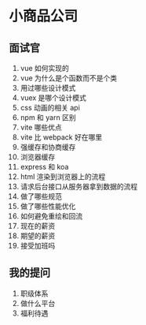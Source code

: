 # 小商品公司
## 面试官
1. vue 如何实现的
2. vue 为什么是个函数而不是个类
3. 用过哪些设计模式
4. vuex 是哪个设计模式
5. css 动画的相关 api
6. npm 和 yarn 区别
7. vite 哪些优点
8. vite 比 webpack 好在哪里
9. 强缓存和协商缓存
10. 浏览器缓存
11. express 和 koa
12. html 渲染到浏览器上的流程
13. 请求后台接口从服务器拿到数据的流程
14. 做了哪些规范
15. 做了哪些性能优化
16. 如何避免重绘和回流
17. 现在的薪资
18. 期望的薪资
19. 接受加班吗

## 我的提问
1. 职级体系
2. 做什么平台
3. 福利待遇